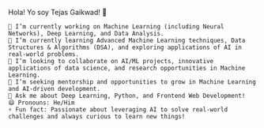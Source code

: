 Hola! Yo soy Tejas Gaikwad! 👋

    🔭 I’m currently working on Machine Learning (including Neural Networks), Deep Learning, and Data Analysis.
    🌱 I’m currently learning Advanced Machine Learning techniques, Data Structures & Algorithms (DSA), and exploring applications of AI in real-world problems.
    👯 I’m looking to collaborate on AI/ML projects, innovative applications of data science, and research opportunities in Machine Learning.
    🤔 I’m seeking mentorship and opportunities to grow in Machine Learning and AI-driven development.
    💬 Ask me about Deep Learning, Python, and Frontend Web Development!
    😄 Pronouns: He/Him
    ⚡ Fun fact: Passionate about leveraging AI to solve real-world challenges and always curious to learn new things!
